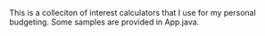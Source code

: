 This is a colleciton of interest calculators that I use for my personal budgeting. Some samples are provided in App.java.